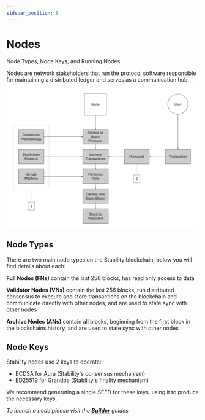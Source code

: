 ```yaml
---
sidebar_position: 8
---
```

# Nodes
Node Types, Node Keys, and Running Nodes

Nodes are network stakeholders that run the protocol software responsible for maintaining a distributed ledger and serves as a communication hub.

![Flow](../../static/img/blockchain_flow.png)  


## Node Types

There are two main node types on the Stability blockchain, below you will find details about each:

**Full Nodes (FNs)** contain the last 256 blocks, has read only access to data

**Validator Nodes (VNs)** contain the last 256 blocks, run distributed consensus to execute and store transactions on the blockchain and communicate directly with other nodes, and are used to state sync with other nodes

**Archive Nodes (ANs)** contain all blocks, beginning from the first block in the blockchains history, and are used to state sync with other nodes

## Node Keys
Stability nodes use 2 keys to operate:
- ECDSA for Aura (Stability's consensus mechanism)
- ED25519 for Grandpa (Stability's finality mechanism)

We recommend generating a single SEED for these keys, using it to produce the necessary keys.

_To launch a node please visit the **[Builder](../builders/)** guides_

